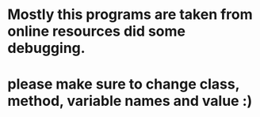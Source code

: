 #  Mostly this programs are taken from online resources did some debugging.
# please make sure to change class, method, variable names and value :)
